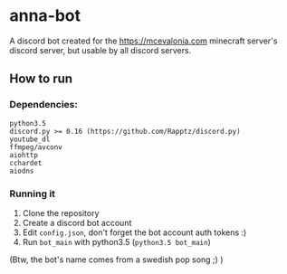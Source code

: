 # anna-bot
A discord bot created for the https://mcevalonia.com minecraft server's discord server, but usable by all discord servers.

## How to run
### Dependencies:
```
python3.5
discord.py >= 0.16 (https://github.com/Rapptz/discord.py)
youtube_dl
ffmpeg/avconv
aiohttp
cchardet
aiodns
```

### Running it
1. Clone the repository
2. Create a discord bot account
3. Edit `config.json`, don't forget the bot account auth tokens :)
4. Run `bot_main` with python3.5 (`python3.5 bot_main`)

(Btw, the bot's name comes from a swedish pop song ;) )
